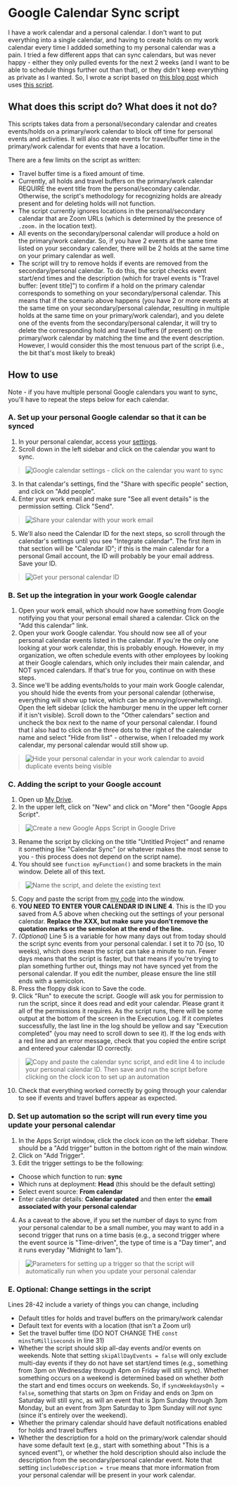 # Google Calendar Sync script
I have a work calendar and a personal calendar. I don't want to put everything into a single calendar, and having to create holds
on my work calendar every time I addded something to my personal calendar was a pain. I tried a few different apps that can sync
calendars, but was never happy - either they only pulled events for the next 2 weeks (and I want to be able to schedule things
further out than that), or they didn't keep everything as private as I wanted. So, I wrote a script based on 
[this blog post](https://janelloi.com/auto-sync-google-calendar/) which uses 
[this script](https://gist.github.com/ttrahan/a88febc0538315b05346f4e3b35997f2).

## What does this script do? What does it not do?
This scripts takes data from a personal/secondary calendar and creates events/holds on a primary/work calendar to block off time 
for personal events and activities. It will also create events for travel/buffer time in the primary/work calendar for events 
that have a location. 

There are a few limits on the script as written:
* Travel buffer time is a fixed amount of time.
* Currently, all holds and travel buffers on the primary/work calendar REQUIRE the event title from the personal/secondary calendar. Otherwise, the script's methodology for recognizing holds are already present and for deleting holds will not function.
* The script currently ignores locations in the personal/secondary calendar that are Zoom URLs (which is determined by the presence of `.zoom.` in the location text). 
* All events on the secondary/personal calendar will produce a hold on the primary/work calendar. So, if you have 2 events at the same time listed on your secondary calender, there will be 2 holds at the same time on your primary calendar as well.
* The script will try to remove holds if events are removed from the secondary/personal calendar. To do this, the script checks event start/end times and the description (which for travel events is "Travel buffer: [event title]") to confirm if a hold on the primary calendar corresponds to something on your secondary/personal calendar. This means that if the scenario above happens (you have 2 or more events at the same time on your secondary/personal calendar, resulting in multiple holds at the same time on your primary/work calendar), and you delete one of the events from the secondary/personal calendar, it will try to delete the corresponding hold and travel buffers (if present) on the primary/work calendar by matching the time and the event description. However, I would consider this the most tenuous part of the script (i.e., the bit that's most likely to break)

## How to use

Note - if you have multiple personal Google calendars you want to sync, you'll have to repeat the steps below for each calendar.

### A. Set up your personal Google calendar so that it can be synced
1. In your personal calendar, access your [settings](https://calendar.google.com/calendar/u/0/r/settings).
2. Scroll down in the left sidebar and click on the calendar you want to sync.

> ![Google calendar settings - click on the calendar you want to sync](images/personal-cal-settings.png)

3. In that calendar's settings, find the "Share with specific people" section, and click on "Add people".
4. Enter your work email and make sure "See all event details" is the permission setting. Click "Send".

> ![Share your calendar with your work email](images/personal-cal-sharing.png)

5. We'll also need the Calendar ID for the next steps, so scroll through the calendar's settings until you see "Integrate calendar". The first item in that section will be "Calendar ID"; if this is the main calendar for a personal Gmail account, the ID will probably be your email address. Save your ID.

> ![Get your personal calendar ID](images/personal-cal-id.png)

### B. Set up the integration in your work Google calendar
1. Open your work email, which should now have something from Google notifying you that your personal email shared a calendar. Click on the "Add this calendar" link.
2. Open your work Google calendar. You should now see all of your personal calendar events listed in the calendar. If you're the only one looking at your work calendar, this is probably enough. However, in my organization, we often schedule events with other employees by looking at their Google calendars, which only includes their main calendar, and NOT synced calendars. If that's true for you, continue on with these steps.
3. Since we'll be adding events/holds to your main work Google calendar, you should hide the events from your personal calendar (otherwise, everything will show up twice, which can be annoying/overwhelming). Open the left sidebar (click the hamburger menu in the upper left corner if it isn't visible). Scroll down to the "Other calendars" section and uncheck the box next to the name of your personal calendar. I found that I also had to click on the three dots to the right of the calendar name and select "Hide from list" - otherwise, when I reloaded my work calendar, my personal calendar would still show up.

> ![Hide your personal calendar in your work calendar to avoid duplicate events being visible](images/work-cal-view.png)

### C. Adding the script to your Google account
1. Open up [My Drive](https://drive.google.com/).
2. In the upper left, click on "New" and click on "More" then "Google Apps Script".

> ![Create a new Google Apps Script in Google Drive](images/create-script.png)

3. Rename the script by clicking on the title "Untitled Project" and rename it something like "Calendar Sync" (or whatever makes the most sense to you - this process does not depend on the script name).
4. You should see `function myFunction()` and some brackets in the main window. Delete all of this text.

> ![Name the script, and delete the existing text](images/script-setup.png)

5. Copy and paste the script from [my code](https://github.com/caodonnell/COD-GoogleAppScripts/blob/main/GoogleCalendarSync/CalendarSync.gs) into the window. 
6. **YOU NEED TO ENTER YOUR CALENDAR ID IN LINE 4**. This is the ID you saved from A.5 above when checking out the settings of your personal calendar. **Replace the XXX, but make sure you don't remove the quotation marks or the semicolon at the end of the line.**
7. *(Optional)* Line 5 is a variable for how many days out from today should the script sync events from your personal calendar. I set it to 70 (so, 10 weeks), which does mean the script can take a minute to run. Fewer days means that the script is faster, but that means if you're trying to plan something further out, things may not have synced yet from the personal calendar. If you edit the number, please ensure the line still ends with a semicolon.
8. Press the floppy disk icon to Save the code.
9. Click "Run" to execute the script. Google will ask you for permission to run the script, since it does read and edit your calendar. Please grant it all of the permissions it requires. As the script runs, there will be some output at the bottom of the screen in the Execution Log. If it completes successfully, the last line in the log should be yellow and say "Execution completed" (you may need to scroll down to see it). If the log ends with a red line and an error message, check that you copied the entire script and entered your calendar ID correctly.

> ![Copy and paste the calendar sync script, and edit line 4 to include your personal calendar ID. Then save and run the script before clicking on the clock icon to set up an automation](images/script-edit-v2.png)

10. Check that everything worked correctly by going through your calendar to see if events and travel buffers appear as expected.

### D. Set up automation so the script will run every time you update your personal calendar
1. In the Apps Script window, click the clock icon on the left sidebar. There should be a "Add trigger" button in the bottom right of the main window. 
2. Click on "Add Trigger".
3. Edit the trigger settings to be the following:
  - Choose which function to run: **sync**
  - Which runs at deployment: **Head** (this should be the default setting)
  - Select event source: **From calendar**
  - Enter calendar details: **Calendar updated** and then enter the **email associated with your personal calendar**
 4. As a caveat to the above, if you set the number of days to sync from your personal calendar to be a small number, you may want to add in a second trigger that runs on a time basis (e.g., a second trigger where the event source is "Time-driven", the type of time is a "Day timer", and it runs everyday "Midnight to 1am").
 
> ![Parameters for setting up a trigger so that the script will automatically run when you update your personal calendar](images/trigger-setup.png)

### E. Optional: Change settings in the script
Lines 28-42 include a variety of things you can change, including
* Default titles for holds and travel buffers on the primary/work calendar 
* Default text for events with a location (that isn't a Zoom url)
* Set the travel buffer time (DO NOT CHANGE THE `const minsToMilliseconds` in line 31)
* Whether the script should skip all-day events and/or events on weekends. Note that setting `skipAllDayEvents = false` will only exclude multi-day events if they do not have set start/end times (e.g., something from 3pm on Wednesday through 4pm on Friday will still sync). Whether something occurs on a weekend is determined based on whether *both* the start and end times occurs on weekends. So, if `syncWeekdaysOnly = false`, something that starts on 3pm on Friday and ends on 3pm on Saturday will still sync, as will an event that is 3pm Sunday through 3pm Monday, but an event from 3pm Saturday to 3pm Sunday will *not* sync (since it's entirely over the weekend).
* Whether the primary calendar should have default notifications enabled for holds and travel buffers
* Whether the description for a hold on the primary/work calendar should have some default text (e.g., start with something about "This is a synced event"), or whether the hold description should also include the description from the secondary/personal calendar event. Note that setting `includeDescription = true` means that more information from your personal calendar will be present in your work calendar.
